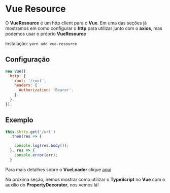 # Vue Resource

O **VueResource** é um http client para o **Vue**. Em uma das seções já mostramos em como configurar o **http** para utilizar junto com o **axios**, mas podemos usar o próprio **VueResource**

Instalação: `yarn add vue-resource`

## Configuração

```js
new Vue({
  http: {
    root: '/root',
    headers: {
      Authorization: 'Bearer'.
    }.
  }.
});
```

## Exemplo

```js
this.$http.get('/url')
  .then(res => {

    console.log(res.body());
  }, res => {
    console.error(err);
  }
```

Para mais detalhes sobre o **VueLoader** clique [aqui](https://github.com/pagekit/vue-resource)

Na próxima seção, iremos mostrar como utilizar o **TypeScript** no **Vue** com o auxílio do **PropertyDecorator**, nos vemos lá!